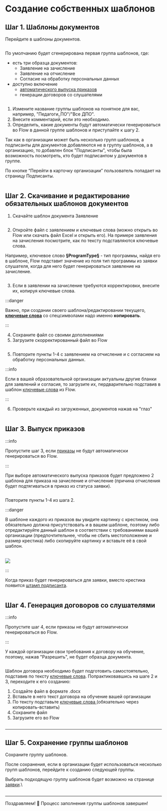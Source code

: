 # Создание собственных шаблонов

## Шаг 1. Шаблоны документов

Перейдите в шаблоны документов.

<figure><img src="../../.gitbook/assets/image (42).png" alt=""><figcaption></figcaption></figure>

По умолчанию будет сгенерирована первая группа шаблонов, где:

* &#x20;есть три образца документов:
  * Заявление на зачисление
  * Заявление на отчисление
  * Согласие на обработку персональных данных
* доступно включение
  * &#x20;[автоматического выпуска приказов](../../obuchenie/prikazy/avtomaticheskii-vypusk.md)
  * генерации договоров со слушателями

<figure><img src="../../.gitbook/assets/image (53).png" alt=""><figcaption></figcaption></figure>

1. Измените название группы шаблонов на понятное для вас, например, "Педагоги\_ПО"/"Все ДПО".
2. Внесите комментарий, если это необходимо.&#x20;
3. Определить, какие документы будут автоматически генерироваться во Flow в данной группе шаблонов  и приступайте к шагу 2.

Так как в организации может быть несколько групп шаблонов, а подписанты для документов добавляются не в группу шаблонов, а в организацию, то добавлен блок "Подписанты", чтобы была возможность посмотреть, кто будет подписантом у документов в группе.&#x20;

По кнопке “Перейти в карточку организации” пользователь попадает на страницу Подписанты.

<figure><img src="../../.gitbook/assets/image (30).png" alt=""><figcaption></figcaption></figure>

## Шаг 2.  Скачивание и редактирование обязательных шаблонов документов

1. Скачайте шаблон документа Заявление

<figure><img src="../../.gitbook/assets/image (54).png" alt=""><figcaption></figcaption></figure>

2. Откройте файл с заявлением и ключевые слова (можно открыть во Flow или скачать файл Excel и открыть его). На примере заявления на зачисления посмотрите, как по тексту подставляются ключевые слова.&#x20;

Например, ключевое слово **§ProgramType§**  - тип программы, найдя его в шаблоне, Flow подставит значение  из поля тип программы из заявки слушателя, когда для него будет генерироваться заявление на зачисление.

<figure><img src="../../.gitbook/assets/image (50).png" alt=""><figcaption></figcaption></figure>

3. Если в заявлении на зачисление требуются корректировки, внесите их, копируя ключевые слова.&#x20;

:::danger

Важно, при создании своего шаблона/редактировании текущего, [**ключевые слова**](klyuchevye-slova.md) со спецсимволами надо именно **копировать**.

:::

4. Сохраните файл со своими дополнениями
5. Загрузите скорректированный файл во Flow

<figure><img src="../../.gitbook/assets/image (51).png" alt=""><figcaption></figcaption></figure>

5. Повторите пункты 1-4 с заявлением на отчисление и с согласием на обработку персональных данных.

:::info

Если в вашей образовательной организации актуальны другие бланки для заявлений и согласия, то загрузите их, пердварительно подставив в шаблон [ключевые слова](klyuchevye-slova.md) из  Flow.&#x20;

:::

6. Проверьте  каждый из загруженных,  документов нажав на "глаз"

<figure><img src="../../.gitbook/assets/image (52).png" alt=""><figcaption></figcaption></figure>

## Шаг 3. Выпуск приказов&#x20;

:::info

Пропустите шаг 3, если [приказы](../../obuchenie/prikazy/) не будут автоматически генерироваться во Flow.

:::

При выборе автоматического выпуска приказов будет предложено 2 шаблона для приказа на зачисление и отчисление (причина отчисления будет подтягиваться в приказ из статуса заявки).

<figure><img src="../../.gitbook/assets/image (91).png" alt=""><figcaption></figcaption></figure>

Повторите пункты 1-4 из шага 2.&#x20;

:::danger

В шаблоне каждого из приказов вы увидите картинку с крестиком, она обязательно должна присутствовать и в вашем шаблоне, поэтому либо отредактируйте данный шаблон в соответствии с требованиями вашей организации (предпочтительнее, чтобы не сбить местоположение и размер крестика) либо скопируйте картинку  и вставьте её в свой шаблон.



\
![](<../../.gitbook/assets/image (92).png>)

:::

Когда приказ будет генерироваться для заявки, вместо крестика появится [штамп подписанта](../podpisanty.md).

<figure><img src="../../.gitbook/assets/image (93).png" alt=""><figcaption></figcaption></figure>

## Шаг 4. Генерация договоров со слушателями&#x20;

:::info

Пропустите шаг 4, если приказы не будут автоматически генерироваться во Flow.

:::

У каждой организации свои требования к договору на обучение, поэтому, нажав "Разрешить", не будет образца документа.&#x20;

<figure><img src="../../.gitbook/assets/image (45).png" alt=""><figcaption></figcaption></figure>

Шаблон договора необходимо будет подготовить самостоятельно, подставив по тексту [ключевые слова](klyuchevye-slova.md). Попрактиковавшись на шаге 2 и 3, переходите к его созданию:

1. Создайте файл в формате .docx
2. Вставьте в него текст договора на обучение вашей организации
3. По тексту подставьте [ключевые слова ](klyuchevye-slova.md)(обязательно через копировать-вставить)
4. Сохраните файл
5. Загрузите его во Flow

<figure><img src="../../.gitbook/assets/image (46).png" alt=""><figcaption></figcaption></figure>

***

## Шаг 5. Сохранение группы шаблонов

Сохраните группу шаблонов.&#x20;

После сохранения, если в организации будет использоваться несколько групп шаблонов, перейдите к созданию следующей группы.&#x20;

Выбрать подходящую группу  шаблонов будет возможно на странице [заявки](../../slushateli/zayavki/sposoby-sozdaniya-zayavok.md).\


<figure><img src="../../.gitbook/assets/image (47).png" alt=""><figcaption></figcaption></figure>

***

Поздравляем! :tada: Процесс заполнения группы шаблонов завершен!
